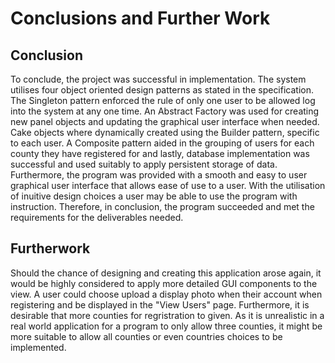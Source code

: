 # Conclusions and Further Work

## Conclusion

To conclude, the project was successful in implementation. The system utilises four object oriented design patterns as stated in the specification. The Singleton pattern enforced the rule of only one user to be allowed log into the system at any one time. An Abstract Factory was used for creating new panel objects and updating the graphical user interface when needed. Cake objects where dynamically created using the Builder pattern, specific to each user. A Composite pattern aided in the grouping of users for each county they have registered for and lastly, database implementation was successful and used suitably to apply persistent storage of data. Furthermore, the program was provided with a smooth and easy to user graphical user interface that allows ease of use to a user. With the utilisation of inuitive design choices a user may be able to use the program with instruction. Therefore, in conclusion, the program succeeded and met the requirements for the deliverables needed.


## Furtherwork
Should the chance of designing and creating this application arose again, it would be highly considered to apply more detailed GUI components to the view. A user could choose upload a display photo when their account when registering and be displayed in the "View Users" page. Furthermore, it is desirable that more counties for regristration to given. As it is unrealistic in a real world application for a program to only allow three counties, it might be more suitable to allow all counties or even countries choices to be implemented.